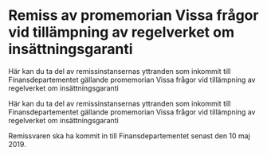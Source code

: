 # Remiss av promemorian Vissa frågor vid tillämpning av regelverket om insättningsgaranti

Här kan du ta del av remissinstansernas yttranden som inkommit till Finansdepartementet gällande promemorian Vissa frågor vid tillämpning av regelverket om insättningsgaranti

Här kan du ta del av remissinstansernas yttranden som inkommit till Finansdepartementet gällande promemorian Vissa frågor vid tillämpning av regelverket om insättningsgaranti

Remissvaren ska ha kommit in till Finansdepartementet senast den 10 maj 2019.
